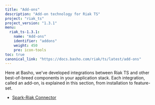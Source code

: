 ```yaml
---
title: "Add-ons"
description: "Add-on technology for Riak TS"
project: "riak_ts"
project_version: "1.3.1"
menu:
  riak_ts-1.3.1:
    name: "Add-ons"
    identifier: "addons"
    weight: 450
    pre: icon-tools
toc: true
canonical_link: "https://docs.basho.com/riak/ts/latest/add-ons"
---
```


Here at Basho, we've developed integrations between Riak TS and other best-of-breed components in your application stack. Each integration, called an add-on, is explained in this section, from installation to feature-set.

* [Spark-Riak Connector](spark-riak-connector)
